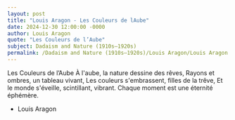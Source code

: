 ```yaml
---
layout: post
title: "Louis Aragon - Les Couleurs de lAube"
date: 2024-12-30 12:00:00 -0000
author: Louis Aragon
quote: "Les Couleurs de l’Aube"
subject: Dadaism and Nature (1910s–1920s)
permalink: /Dadaism and Nature (1910s–1920s)/Louis Aragon/Louis Aragon - Les Couleurs de lAube
---
```


Les Couleurs de l’Aube
À l'aube, la nature dessine des rêves,
Rayons et ombres, un tableau vivant,
Les couleurs s'embrassent, filles de la trêve,
Et le monde s'éveille, scintillant, vibrant.
Chaque moment est une éternité éphémère.


- Louis Aragon
